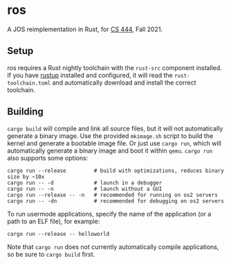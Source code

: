 # ros

A JOS reimplementation in Rust, for [CS 444](https://os2.unexploitable.systems/), Fall 2021.

## Setup

ros requires a Rust nightly toolchain with the `rust-src` component installed. If you have [rustup](https://rustup.rs/) installed and configured, it will read the `rust-toolchain.toml` and automatically download and install the correct toolchain.

## Building

`cargo build` will compile and link all source files, but it will not automatically generate a binary image. Use the provided `mkimage.sh` script to build the kernel and generate a bootable image file. Or just use `cargo run`, which will automatically generate a binary image and boot it within `qemu`. `cargo run` also supports some options:

    cargo run --release         # build with optimizations, reduces binary size by ~10x
    cargo run -- -d             # launch in a debugger
    cargo run -- -n             # launch without a GUI
    cargo run --release -- -n   # recommended for running on os2 servers
    cargo run -- -dn            # recommended for debugging on os2 servers

To run usermode applications, specify the name of the application (or a path to an ELF file), for example:

    cargo run --release -- helloworld

Note that `cargo run` does not currently automatically compile applications, so be sure to `cargo build` first.
